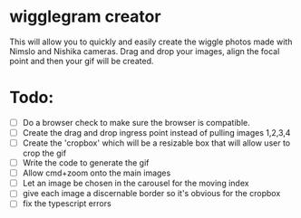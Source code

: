 # wigglegram creator

This will allow you to quickly and easily create the wiggle photos made with Nimslo and Nishika cameras. Drag and drop your images, align the focal point and then your gif will be created.

# Todo:
- [ ] Do a browser check to make sure the browser is compatible.
- [ ] Create the drag and drop ingress point instead of pulling images 1,2,3,4 
- [ ] Create the 'cropbox' which will be a resizable box that will allow user to crop the gif
- [ ] Write the code to generate the gif
- [ ] Allow cmd+zoom onto the main images
- [ ] Let an image be chosen in the carousel for the moving index
- [ ] give each image a discernable border so it's obvious for the cropbox
- [ ] fix the typescript errors
